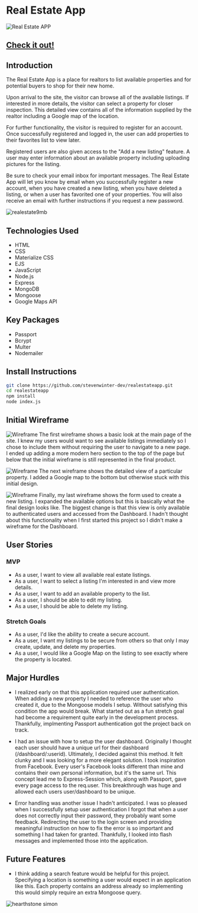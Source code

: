 # Real Estate App

![Real Estate APP](https://i.imgur.com/eyurtOn.png)

## [Check it out!](https://blooming-fortress-96429.herokuapp.com/property)

## Introduction

The Real Estate App is a place for realtors to list available properties and for potential buyers to shop for their new home. 

Upon arrival to the site, the visitor can browse all of the available listings. If interested in more details, the visitor can select a property for closer inspection. This detailed view contains all of the information supplied by the realtor including a Google map of the location.

For further functionality, the visitor is required to register for an account. Once successfully registered and logged in, the user can add properties to their favorites list to view later. 

Registered users are also given access to the "Add a new listing" feature. A user may enter information about an available property including uploading pictures for the listing.

Be sure to check your email inbox for important messages. The Real Estate App will let you know by email when you successfully register a new account, when you have created a new listing, when you have deleted a listing, or when a user has favorited one of your properties. You will also receive an email with further instructions if you request a new password. 

![realestate9mb](https://user-images.githubusercontent.com/44855775/123856930-4c0e9080-d8e7-11eb-8796-312b995fda94.gif)


## Technologies Used

- HTML
- CSS
- Materialize CSS
- EJS
- JavaScript
- Node.js
- Express
- MongoDB
- Mongoose
- Google Maps API

## Key Packages

- Passport
- Bcrypt
- Multer
- Nodemailer

## Install Instructions
```bash
git clone https://github.com/stevenwinter-dev/realestateapp.git
cd realestateapp
npm install
node index.js
```

## Initial Wireframe

![Wireframe](https://i.imgur.com/sLDHlqo.png)
The first wireframe shows a basic look at the main page of the site. I knew my users would want to see available listings immediately so I chose to include them without requiring the user to navigate to a new page. I ended up adding a more modern hero section to the top of the page but below that the initial wireframe is still represented in the final product. 

![Wireframe](https://i.imgur.com/MXG84uj.png)
The next wireframe shows the detailed view of a particular property. I added a Google map to the bottom but otherwise stuck with this initial design.

![Wireframe](https://i.imgur.com/zsMzyIE.png)
Finally, my last wireframe shows the form used to create a new listing. I expanded the available options but this is basically what the final design looks like. The biggest change is that this view is only available to authenticated users and accessed from the Dashboard. I hadn't thought about this functionality when I first started this project so I didn't make a wireframe for the Dashboard. 

## User Stories

### MVP
- As a user, I want to view all available real estate listings.
- As a user, I want to select a listing I'm interested in and view more details.
- As a user, I want to add an available property to the list.
- As a user, I should be able to edit my listing.
- As a user, I should be able to delete my listing.

### Stretch Goals
- As a user, I'd like the ability to create a secure account.
- As a user, I want my listings to be secure from others so that only I may create, update, and delete my properties.
- As a user, I would like a Google Map on the listing to see exactly where the property is located.

## Major Hurdles

- I realized early on that this application required user authentication. When adding a new property I needed to reference the user who created it, due to the Mongoose models I setup. Without satisfying this condition the app would break. What started out as a fun stretch goal had become a requirement quite early in the development process. Thankfully, implmenting Passport authentication got the project back on track. 

- I had an issue with how to setup the user dashboard. Originally I thought each user should have a unique url for their dashboard (/dashboard/:userid). Ultimately, I decided against this method. It felt clunky and I was looking for a more elegant solution. I took inspiration from Facebook. Every user's Facebook looks different than mine and contains their own personal information, but it's the same url. This concept lead me to Express-Session which, along with Passport, gave every page access to the req.user. This breakthrough was huge and allowed each users user/dashboard to be unique.

- Error handling was another issue I hadn't anticipated. I was so pleased when I successfully setup user authentication I forgot that when a user does not correctly input their password, they probably want some feedback. Redirecting the user to the login screen and providing meaningful instruction on how to fix the error is so important and something I had taken for granted. Thankfully, I looked into flash messages and implemented those into the application.


## Future Features

- I think adding a search feature would be helpful for this project. Specifying a location is something a user would expect in an application like this. Each property contains an address already so implementing this would simply require an extra Mongoose query. 


![hearthstone simon](https://i.imgur.com/uReO3bX.png)
